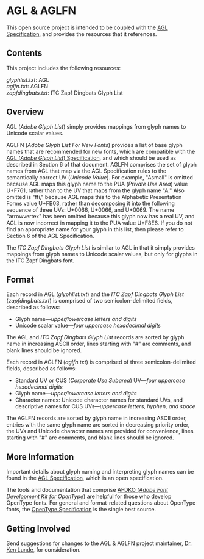 # AGL & AGLFN

This open source project is intended to be coupled with the
[AGL Specification](https://github.com/adobe-type-tools/agl-specification),
and provides the resources that it references.

## Contents

This project includes the following resources:

*glyphlist.txt*: AGL  
*aglfn.txt*: AGLFN  
*zapfdingbats.txt*: ITC Zapf Dingbats Glyph List

## Overview

AGL (*Adobe Glyph List*) simply provides mappings from glyph names to Unicode
scalar values.

AGLFN (*Adobe Glyph List For New Fonts*) provides a list of base glyph names
that are recommended for new fonts, which are compatible with the
[AGL (*Adobe Glyph List*) Specification](https://github.com/adobe-type-tools/agl-specification),
and which should be used as described in Section 6 of that document.
AGLFN comprises the set of glyph names from AGL that map via the
AGL Specification rules to the semantically correct UV (*Unicode Value*).
For example, "Asmall" is omitted because AGL maps this glyph name to the
PUA (*Private Use Area*) value U+F761, rather than to the UV that maps from
the glyph name "A."
Also omitted is "ffi," because AGL maps this to the
Alphabetic Presentation Forms value U+FB03, rather than decomposing it into
the following sequence of three UVs: U+0066, U+0066, and U+0069.
The name "arrowvertex" has been omitted because this glyph now has a real UV,
and AGL is now incorrect in mapping it to the PUA value U+F8E6.
If you do not find an appropriate name for your glyph in this list, then
please refer to Section 6 of the AGL Specification.

The *ITC Zapf Dingbats Glyph List* is similar to AGL in that it simply
provides mappings from glyph names to Unicode scalar values, but only
for glyphs in the ITC Zapf Dingbats font.

## Format

Each record in AGL (*glyphlist.txt*) and the *ITC Zapf Dingbats Glyph List*
(*zapfdingbats.txt*) is comprised of two semicolon-delimited fields, described
as follows:

* Glyph name—*upper/lowercase letters and digits*
* Unicode scalar value—*four uppercase hexadecimal digits*

The AGL and *ITC Zapf Dingbats Glyph List* records are sorted by glyph name
in increasing ASCII order, lines starting with "#" are comments, and blank
lines should be ignored.

Each record in AGLFN (*aglfn.txt*) is comprised of three semicolon-delimited
fields, described as follows:

* Standard UV or CUS (*Corporate Use Subarea*) UV—*four uppercase hexadecimal digits*
* Glyph name—*upper/lowercase letters and digits*
* Character names: Unicode character names for standard UVs, and descriptive names
  for CUS UVs—*uppercase letters, hyphen, and space*

The AGLFN records are sorted by glyph name in increasing ASCII order, entries
with the same glyph name are sorted in decreasing priority order, the UVs and
Unicode character names are provided for convenience, lines starting with "#"
are comments, and blank lines should be ignored.

## More Information

Important details about glyph naming and interpreting glyph names can be found
in the
[AGL Specification](https://github.com/adobe-type-tools/agl-specification),
which is an open specification.

The tools and documentation that comprise
[AFDKO (*Adobe Font Development Kit for OpenType*)](http://www.adobe.com/devnet/opentype/afdko.html)
are helpful for those who develop OpenType fonts. For general and
format-related questions about OpenType fonts, the
[OpenType Specification](http://www.microsoft.com/typography/otspec/)
is the single best source.

## Getting Involved

Send suggestions for changes to the AGL & AGLFN project maintainer,
[Dr. Ken Lunde](mailto:lunde@adobe.com?subject=[GitHub]%20AGL%20&%20AGLFN),
for consideration.
